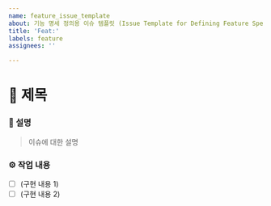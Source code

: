 ```yaml
---
name: feature_issue_template
about: 기능 명세 정의용 이슈 템플릿 (Issue Template for Defining Feature Specifications)
title: 'Feat:'
labels: feature
assignees: ''

---
```


<!--아래에 이슈 제목을 적어주세요.-->
<!-- 제목 형식은 [라벨] : [제목]으로 작성해주세요.-->
# 📌 제목 


### 📝 설명
<!-- 이슈에 대한 간단한 설명을 적어주세요.-->
> 이슈에 대한 설명

### ⚙️ 작업 내용
<!-- 작업해야 하는 내용들을 개별적으로 나눠서 작성해주세요.  -->
- [ ] (구현 내용 1)
- [ ] (구현 내용 2)
